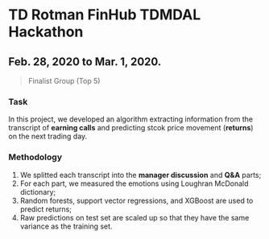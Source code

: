 # TD Rotman FinHub TDMDAL Hackathon

## Feb. 28, 2020 to Mar. 1, 2020.
> Finalist Group (Top 5)

### Task
In this project, we developed an algorithm extracting information from the transcript of **earning calls** and predicting stcok price movement (**returns**) on the next trading day.

### Methodology
1. We splitted each transcript into the **manager discussion** and **Q&A** parts;
2. For each part, we measured the emotions using Loughran McDonald dictionary;
3. Random forests, support vector regressions, and XGBoost are used to predict returns;
4. Raw predictions on test set are scaled up so that they have the same variance as the training set.

